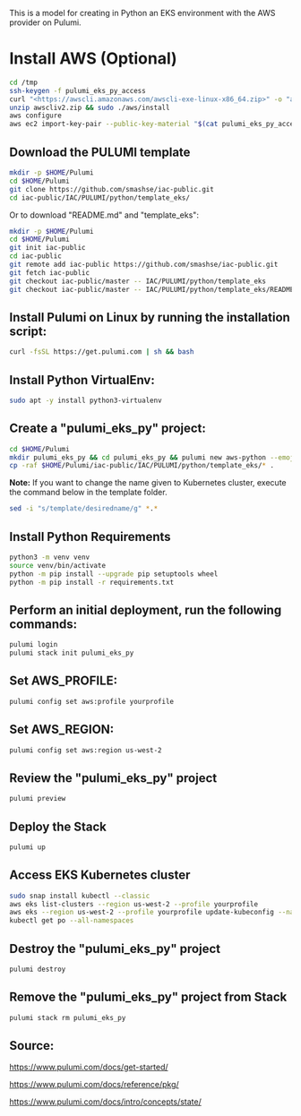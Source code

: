 This is a model for creating in Python an EKS environment with the AWS provider on Pulumi.

# Install AWS (Optional)

```bash
cd /tmp
ssh-keygen -f pulumi_eks_py_access
curl "<https://awscli.amazonaws.com/awscli-exe-linux-x86_64.zip>" -o "awscliv2.zip"
unzip awscliv2.zip && sudo ./aws/install
aws configure
aws ec2 import-key-pair --public-key-material "$(cat pulumi_eks_py_access.pub | base64)" --key-name pulumi_eks_py_access --region us-west-2 --profile yourprofile
```

## Download the PULUMI template

```bash
mkdir -p $HOME/Pulumi
cd $HOME/Pulumi
git clone https://github.com/smashse/iac-public.git
cd iac-public/IAC/PULUMI/python/template_eks/
```

Or to download "README.md" and "template_eks":

```bash
mkdir -p $HOME/Pulumi
cd $HOME/Pulumi
git init iac-public
cd iac-public
git remote add iac-public https://github.com/smashse/iac-public.git
git fetch iac-public
git checkout iac-public/master -- IAC/PULUMI/python/template_eks
git checkout iac-public/master -- IAC/PULUMI/python/template_eks/README.md
```

## Install Pulumi on Linux by running the installation script:

```bash
curl -fsSL https://get.pulumi.com | sh && bash
```

## Install Python VirtualEnv:

```bash
sudo apt -y install python3-virtualenv
```

## Create a "pulumi_eks_py" project:

```bash
cd $HOME/Pulumi
mkdir pulumi_eks_py && cd pulumi_eks_py && pulumi new aws-python --emoji --generate-only --name pulumi_eks_py --description "Pulumi EKS Python"
cp -raf $HOME/Pulumi/iac-public/IAC/PULUMI/python/template_eks/* .
```

**Note:** If you want to change the name given to Kubernetes cluster, execute the command below in the template folder.

```bash
sed -i "s/template/desiredname/g" *.*
```

## Install Python Requirements

```bash
python3 -m venv venv
source venv/bin/activate
python -m pip install --upgrade pip setuptools wheel
python -m pip install -r requirements.txt
```

## Perform an initial deployment, run the following commands:

```bash
pulumi login
pulumi stack init pulumi_eks_py
```

## Set AWS_PROFILE:

```bash
pulumi config set aws:profile yourprofile
```

## Set AWS_REGION:

```bash
pulumi config set aws:region us-west-2
```

## Review the "pulumi_eks_py" project

```bash
pulumi preview
```

## Deploy the Stack

```bash
pulumi up
```

## Access EKS Kubernetes cluster

```bash
sudo snap install kubectl --classic
aws eks list-clusters --region us-west-2 --profile yourprofile
aws eks --region us-west-2 --profile yourprofile update-kubeconfig --name $(pulumi stack output cluster-name)
kubectl get po --all-namespaces
```

## Destroy the "pulumi_eks_py" project

```bash
pulumi destroy
```

## Remove the "pulumi_eks_py" project from Stack

```bash
pulumi stack rm pulumi_eks_py
```

## Source:

<https://www.pulumi.com/docs/get-started/>

<https://www.pulumi.com/docs/reference/pkg/>

<https://www.pulumi.com/docs/intro/concepts/state/>
